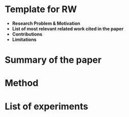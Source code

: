 # Template for RW

- **Research Problem & Motivation**
- **List of most relevant related work cited in the paper**
- **Contributions**
- **Limitations**

# Summary of the paper

# Method

# List of experiments